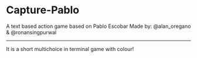 # Capture-Pablo
A text based action game based on Pablo Escobar  Made by: @alan_oregano &amp; @ronansingpurwal
<hr>
It is a short multichoice in terminal game with colour!
